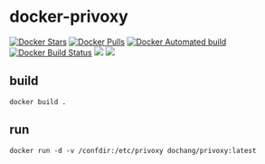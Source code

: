 docker-privoxy
==============

[![Docker Stars](https://img.shields.io/docker/stars/dochang/privoxy.svg)](https://hub.docker.com/r/dochang/privoxy/)
[![Docker Pulls](https://img.shields.io/docker/pulls/dochang/privoxy.svg)](https://hub.docker.com/r/dochang/privoxy/)
[![Docker Automated build](https://img.shields.io/docker/automated/dochang/privoxy.svg)](https://hub.docker.com/r/dochang/privoxy/)
[![Docker Build Status](https://img.shields.io/docker/build/dochang/privoxy.svg)](https://hub.docker.com/r/dochang/privoxy/)
[![](https://images.microbadger.com/badges/image/dochang/privoxy.svg)](https://microbadger.com/images/dochang/privoxy "Get your own image badge on microbadger.com")
[![](https://images.microbadger.com/badges/version/dochang/privoxy.svg)](https://microbadger.com/images/dochang/privoxy "Get your own version badge on microbadger.com")

build
-----

    docker build .

run
---

    docker run -d -v /confdir:/etc/privoxy dochang/privoxy:latest

